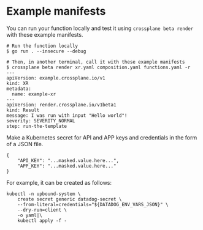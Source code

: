# Example manifests

You can run your function locally and test it using `crossplane beta render`
with these example manifests.

```shell
# Run the function locally
$ go run . --insecure --debug
```

```shell
# Then, in another terminal, call it with these example manifests
$ crossplane beta render xr.yaml composition.yaml functions.yaml -r
---
apiVersion: example.crossplane.io/v1
kind: XR
metadata:
  name: example-xr
---
apiVersion: render.crossplane.io/v1beta1
kind: Result
message: I was run with input "Hello world"!
severity: SEVERITY_NORMAL
step: run-the-template
```


Make a Kubernetes secret for API and APP keys and credentials
in the form of a JSON file.
```
{
    "API_KEY": "...masked.value.here...",
    "APP_KEY": "...masked.value.here..."
}
```
For example, it can be created as follows:
```
kubectl -n upbound-system \
    create secret generic datadog-secret \
    --from-literal=credentials="${DATADOG_ENV_VARS_JSON}" \
    --dry-run=client \
    -o yaml|\
    kubectl apply -f -
```

